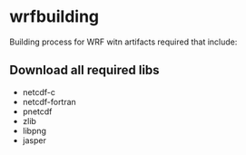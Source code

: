 # wrfbuilding
Building process for WRF witn artifacts required that include:
## Download all required libs
- netcdf-c
- netcdf-fortran
- pnetcdf
- zlib
- libpng
- jasper

